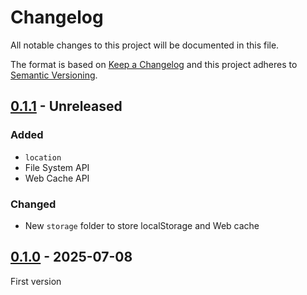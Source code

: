 <!-- deno-fmt-ignore-file -->

# Changelog
All notable changes to this project will be documented in this file.

The format is based on [Keep a Changelog](https://keepachangelog.com/)
and this project adheres to [Semantic Versioning](https://semver.org/).

## [0.1.1] - Unreleased
### Added
- `location`
- File System API
- Web Cache API

### Changed
- New `storage` folder to store localStorage and Web cache

## [0.1.0] - 2025-07-08
First version

[0.1.1]: https://github.com/oscarotero/toxojs/compare/v0.1.0...HEAD
[0.1.0]: https://github.com/oscarotero/toxojs/releases/tag/v0.1.0

